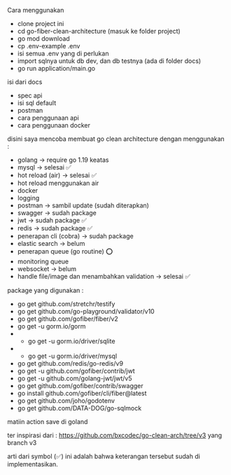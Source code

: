 Cara menggunakan

- clone project ini
- cd go-fiber-clean-architecture (masuk ke folder project)
- go mod download
- cp .env-example .env
- isi semua .env yang di perlukan
- import sqlnya untuk db dev, dan db testnya (ada di folder docs)
- go run application/main.go

isi dari docs

- spec api
- isi sql default
- postman
- cara penggunaan api
- cara penggunaan docker



disini saya mencoba membuat go clean architecture dengan menggunakan :
- golang -> require go 1.19 keatas
- mysql -> selesai ✅
- hot reload (air) -> selesai ✅
- hot reload menggunakan air
- docker
- logging
- postman -> sambil update (sudah diterapkan)
- swagger -> sudah package
- jwt -> sudah package ✅
- redis -> sudah package ✅
- penerapan cli (cobra) -> sudah package
- elastic search -> belum
- penerapan queue (go routine) ⭕️
- monitoring queue
- websocket -> belum
- handle file/image dan menambahkan validation -> selesai ✅

package yang digunakan :
- go get github.com/stretchr/testify
- go get github.com/go-playground/validator/v10
- go get github.com/gofiber/fiber/v2
- go get -u gorm.io/gorm
- - go get -u gorm.io/driver/sqlite
- - go get -u gorm.io/driver/mysql
- go get github.com/redis/go-redis/v9
- go get -u github.com/gofiber/contrib/jwt
- go get -u github.com/golang-jwt/jwt/v5
- go get github.com/gofiber/contrib/swagger
- go install github.com/gofiber/cli/fiber@latest
- go get github.com/joho/godotenv
-  go get github.com/DATA-DOG/go-sqlmock

matiin action save di goland

ter inspirasi dari : https://github.com/bxcodec/go-clean-arch/tree/v3 yang branch v3

arti dari symbol (✅) ini adalah bahwa keterangan tersebut sudah di implementasikan.
